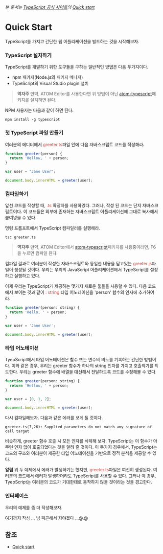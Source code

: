 _본 문서는 [TypeScript 공식 사이트](https://www.typescriptlang.org/docs/tutorial.html)의 [Quick start](https://www.typescriptlang.org/docs/tutorial.html)_

# Quick Start

TypeScript를 가지고 간단한 웹 어플리케이션을 빌드하는 것을 시작해보자.

### TypeScript 설치하기

TypeScript를 개발하기 위한 도구들을 구하는 일반적인 방법은 다음 두가지이다.

* npm 패키지(Node.js의 패키지 메니저)
* TypeScript의 Visual Studio plugin 설치

> **역자주**
> 만약, ATOM Editor를 사용한다면 위 방법이 아닌 [atom-typescript](https://atom.io/packages/atom-typescript)패키지를 설치하면 된다.

NPM 사용자는 다음과 같이 하면 된다.

```
npm install -g typescript
```

### 첫 TypeScript 파일 만들기

여러분의 에디터에서 <font style='color:#C7524F'>greeter.ts</font>파일 안에 다음 자바스크립트 코드를 작성해라.

```javascript
function greeter(person) {
  return 'Hellow, ' + person;
}

var user = "Jane User";

document.body.innerHTML = greeter(user);
```

### 컴파일하기

앞선 코드를 작성할 때, <font style='color:#C7524F'>.ts</font> 확장자를 사용하였다. 그러나, 작성 된 코드는 단지 자바스크립트이다. 이 코드들은 외부에 존재하는 자바스크립트 어플리케이션에 그대로 복사해서 붙여넣을 수 있다.

명령 프롬프트에서 TypeScript 컴파일러를 실행해라.

```
tsc greeter.ts
```

> **역자주**
> 만약, ATOM Editor에서 [atom-typescript](https://atom.io/packages/atom-typescript)패키지를 사용중이라면, F6을 누르면 컴파일 된다.

컴파일 결과로 여러분이 작성한 자바스크립트와 동일한 내용을 담고있는  <font style='color:#C7524F'>greeter.js</font>파일이 생성될 것이다. 우리는 우리의 JavaScript 어플리케이션에서 TypeScript를 설정하고 실행하고 있다.

이제 우리는 TypeScript가 제공하는 몇가지 새로운 툴들을 사용할 수 있다. 다음 코드에서 보이는 것과 같이 <font style='color:#C7524F'>: string</font> 타입 어노테이션을 'person' 함수의 인자에 추가하여라.

```javascript
function greeter(person: string) {
  return 'Hello, ' + person;
}

var user = 'Jane User';

document.body.innerHTML = greeter(user);
```

### 타입 어노테이션

TyepScript에서 타입 어노테이션은 함수 또는 변수의 의도를 기록하는 간단한 방법이다. 이와 같은 경우, 우리는 greeter 함수가 하나의 string 인자를 가지고 호출되기를 의도한다. 우리는 greeter 함수에 배열을 대신해서 전달하도록 코드를 수정해볼 수 있다.

```javascript
function greeter(person: string) {
  return 'Hellow, ' + person;
}

var user = [0, 1, 2];

document.body.innerHTML = greeter(user);
```

다시 컴파일해보자. 다음과 같은 에러를 보게 될 것이다.

```
greeter.ts(7,26): Supplied parameters do not match any signature of call target
```

비슷하게, greeter 함수 호출 시 모든 인자를 삭제해 보자. TypeScript는 이 함수가 아무런 인자 없이 호출되었다는 것을 알려 줄 것이다. 이 두가지 경우에서, TypeScript는 코드의 구조와 여러분이 제공한 타입 어노테이션을 기반으로 정적 분석을 제공할 수 있다.

**알림** 위 두 예제에서 에러가 발생하기는 했지만, <font style='color:#C7524F'>greeter.ts</font>파일은 여전히 생성된다. 여러분의 코드에서 에러가 발생하더라도 TypeScript를 사용할 수 있다. 그러나 이 경우, TyepScript는 여러분의 코드가 기대한데로 동작하지 않을 것이라는 것을 경고한다.

### 인터페이스

우리의 예제를 좀 더 작성해보자.

여기까지 작성 ... 넘 피곤해서 자야겠다 ...@.@


## 참조

* [Quick start](https://www.typescriptlang.org/docs/tutorial.html)
